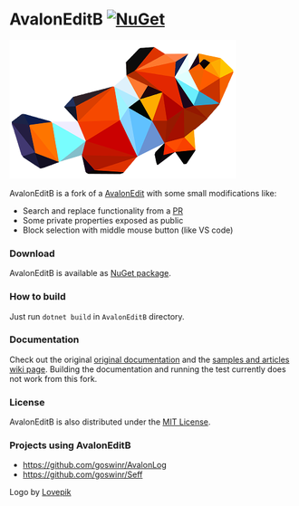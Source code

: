 ﻿# AvalonEditB [![NuGet](https://img.shields.io/nuget/v/AvalonEditB.svg)](https://nuget.org/packages/AvalonEdit) 

<!-- [![Build AvalonEdit](https://github.com/goswinr/AvalonEditB/actions/workflows/dotnet.yml/badge.svg)](https://github.com/goswinr/AvalonEditB/actions/workflows/dotnet.yml) -->

![logo](AvalonEditB.Docs/logo400.png)

AvalonEditB is a fork of a [AvalonEdit](https://github.com/icsharpcode/AvalonEdit)
with some small modifications like:
* Search and replace functionality from a [PR](https://github.com/icsharpcode/AvalonEdit/pull/99)
* Some private properties exposed as public
* Block selection with middle mouse button (like VS code)

### Download

AvalonEditB is available as [NuGet package](https://www.nuget.org/packages/AvalonEditB). 

### How to build

Just run `dotnet build` in `AvalonEditB` directory.

### Documentation
Check out the original [original documentation](http://avalonedit.net/documentation/) and the [samples and articles wiki page](https://github.com/icsharpcode/AvalonEdit/wiki/Samples-and-Articles). 
Building the documentation and running the test currently does not work from this fork.

### License
AvalonEditB is also distributed under the [MIT License](http://opensource.org/licenses/MIT).

### Projects using AvalonEditB

* https://github.com/goswinr/AvalonLog
* https://github.com/goswinr/Seff 

Logo by [Lovepik](https://lovepik.com/image-401307902/crystal-clownfish-side-cartoon-01.html)

